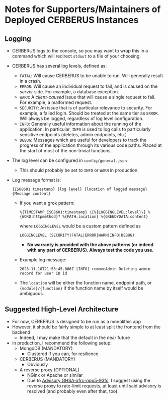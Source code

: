 # Notes for Supporters/Maintainers of Deployed CERBERUS Instances

## Logging

- CERBERUS logs to the console, so you may want to wrap this in a command which will redirect `stdout` to a file of your choosing.
- CERBERUS has several log levels, defined as:
  - `FATAL`: Will cause CERBERUS to be unable to run. Will generally result in a crash.
  - `ERROR`: Will cause an individual request to fail, and is caused on the *server* side. For example, a database exception.
  - `WARN`: A *client-caused* issue that will cause a single request to fail. For example, a malformed request.
  - `SECURITY`: An issue that is of  particular relevance to security. For example, a failed login. Should be treated at the same tier as `ERROR`. Will always be logged, regardless of log level configuration.
  - `INFO`: Generally useful information about the running of the application. In particular, `INFO` is used to log calls to particularly sensitive endpoints (deletes, admin endpoints, etc.)
  - `DEBUG`: Messages which are useful for developers to track the progress of the application through its various code paths. Placed at the start of most of the non-trivial functions.
- The log level can be configured in `config/general.json`
  - This should probably be set to `INFO` or `WARN` in production.
- Log message format is:
  
  `{ISO8601 timestamp} {log level} {location of logged message} {Message content}`
  - If you want a grok pattern:
  
    `%{TIMESTAMP_ISO8601:timestamp} \[%{LOGGINGLEVEL:level}\] %{WORD:httpmethod}? %{PATH:location} %{GREEDYDATA:content}`

    where `LOGGINGLEVEL` would be a custom pattern defined as

    `LOGGINGLEVEL (SECURITY|FATAL|ERROR|WARN|INFO|DEBUG)`
    - **No warranty is provided with the above patterns (or indeed with any part of CERBERUS). Always test the code you use.** 
  - Example log message:

    `2023-11-18T21:53:45.006Z [INFO] removeAdmin Deleting admin record for user ID id`
  - The `location` will be either the function name, endpoint path, or `{module}/{function}` if the function name by itself would be ambiguous. 

## Suggested High-Level Architecture

- For now, CERBERUS is designed to be run as a monolithic app
- However, it should be fairly simple to at least split the frontend from the backend
  - Indeed, I may make that the default in the near future
- In production, I recommend the following setup:
  - MongoDB (MANDATORY)
    - Clustered if you can, for resilience
  - CERBERUS (MANDATORY)
    - Obviously
  - A reverse proxy (OPTIONAL)
    - NGinx or Apache or similar
    - Due to [Advisory GHSA-xfrc-qpp5-93fc](https://github.com/cow-co/cerberus/security/advisories/GHSA-xfrc-qpp5-93fc), I suggest using the reverse proxy to rate-limit requests, at least until said advisory is resolved (and probably even after that, too).